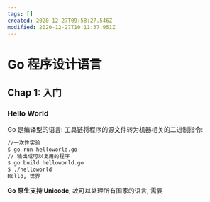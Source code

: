 ```yaml
---
tags: []
created: 2020-12-27T09:58:27.546Z
modified: 2020-12-27T10:11:37.951Z
---
```

# Go 程序设计语言
## Chap 1: 入门

### Hello World
Go 是编译型的语言: 工具链将程序的源文件转为机器相关的二进制指令:
```bash
//一次性实验
$ go run helloworld.go
// 输出成可以复用的程序
$ go build helloworld.go
$ ./helloworld
Hello, 世界
```
**Go 原生支持 Unicode**, 故可以处理所有国家的语言, 需要
